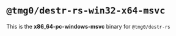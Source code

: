 # `@tmg0/destr-rs-win32-x64-msvc`

This is the **x86_64-pc-windows-msvc** binary for `@tmg0/destr-rs`
